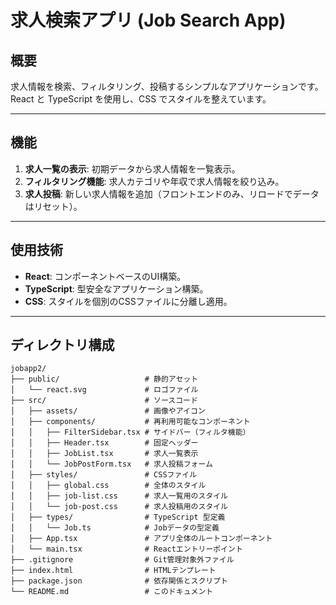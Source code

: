 # 求人検索アプリ (Job Search App)

## 概要
求人情報を検索、フィルタリング、投稿するシンプルなアプリケーションです。React と TypeScript を使用し、CSS でスタイルを整えています。

---

## 機能
1. **求人一覧の表示**: 初期データから求人情報を一覧表示。
2. **フィルタリング機能**: 求人カテゴリや年収で求人情報を絞り込み。
3. **求人投稿**: 新しい求人情報を追加（フロントエンドのみ、リロードでデータはリセット）。

---

## 使用技術
- **React**: コンポーネントベースのUI構築。
- **TypeScript**: 型安全なアプリケーション構築。
- **CSS**: スタイルを個別のCSSファイルに分離し適用。

---

## ディレクトリ構成

```plaintext
jobapp2/
├── public/                   # 静的アセット
│   └── react.svg             # ロゴファイル
├── src/                      # ソースコード
│   ├── assets/               # 画像やアイコン
│   ├── components/           # 再利用可能なコンポーネント
│   │   ├── FilterSidebar.tsx # サイドバー（フィルタ機能）
│   │   ├── Header.tsx        # 固定ヘッダー
│   │   ├── JobList.tsx       # 求人一覧表示
│   │   └── JobPostForm.tsx   # 求人投稿フォーム
│   ├── styles/               # CSSファイル
│   │   ├── global.css        # 全体のスタイル
│   │   ├── job-list.css      # 求人一覧用のスタイル
│   │   └── job-post.css      # 求人投稿用のスタイル
│   ├── types/                # TypeScript 型定義
│   │   └── Job.ts            # Jobデータの型定義
│   ├── App.tsx               # アプリ全体のルートコンポーネント
│   └── main.tsx              # Reactエントリーポイント
├── .gitignore                # Git管理対象外ファイル
├── index.html                # HTMLテンプレート
├── package.json              # 依存関係とスクリプト
└── README.md                 # このドキュメント
